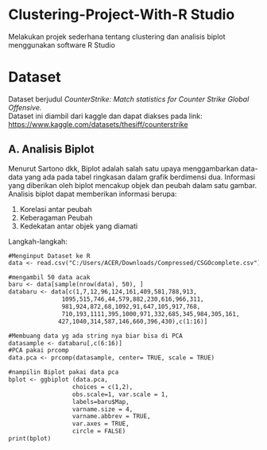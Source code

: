 # Clustering-Project-With-R Studio
Melakukan projek sederhana tentang clustering dan analisis biplot menggunakan software R Studio
# Dataset
Dataset berjudul _CounterStrike: Match statistics for Counter Strike Global Offensive._
<br>Dataset ini diambil dari kaggle dan dapat diakses pada link: https://www.kaggle.com/datasets/thesiff/counterstrike
## A. Analisis Biplot
Menurut Sartono dkk, Biplot adalah salah satu upaya menggambarkan data-data yang ada pada tabel ringkasan dalam grafik berdimensi dua. 
Informasi yang diberikan oleh biplot mencakup objek dan peubah dalam satu gambar.
<br>Analisis biplot dapat memberikan informasi berupa: 
  1. Korelasi antar peubah
  2. Keberagaman Peubah
  3. Kedekatan antar objek yang diamati 
 <a/>
 Langkah-langkah:
 
```diff
#Menginput Dataset ke R
data <- read.csv("C:/Users/ACER/Downloads/Compressed/CSGOcomplete.csv") 

#mengambil 50 data acak
baru <- data[sample(nrow(data), 50), ]
databaru <- data[c(1,7,12,96,124,161,409,581,788,913,
               1095,515,746,44,579,882,230,616,966,311,
               981,924,872,68,1092,91,647,105,917,768,
               710,193,1111,395,1000,971,332,685,345,984,305,161,
              427,1040,314,587,146,660,396,430),c(1:16)]

#Membuang data yg ada string nya biar bisa di PCA
datasample <- databaru[,c(6:16)]
#PCA pakai prcomp
data.pca <- prcomp(datasample, center= TRUE, scale = TRUE)

#nampilin Biplot pakai data pca
bplot <- ggbiplot (data.pca,
                  choices = c(1,2),
                  obs.scale=1, var.scale = 1,
                  labels=baru$Map,
                  varname.size = 4,
                  varname.abbrev = TRUE,
                  var.axes = TRUE,
                  circle = FALSE)
print(bplot)

```
